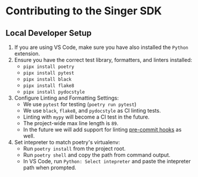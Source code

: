 # Contributing to the Singer SDK

## Local Developer Setup

1. If you are using VS Code, make sure you have also installed the `Python` extension.
2. Ensure you have the correct test library, formatters, and linters installed:
    - `pipx install poetry`
    - `pipx install pytest`
    - `pipx install black`
    - `pipx install flake8`
    - `pipx install pydocstyle`
3. Configure Linting and Formatting Settings:
    - We use `pytest` for testing (`poetry run pytest`)
    - We use `black`, `flake8`, and `pydocstyle` as CI linting tests.
    - Linting with `mypy` will become a CI test in the future.
    - The project-wide max line length is `89`.
    - In the future we will add support for linting
      [pre-commit hooks](https://gitlab.com/meltano/singer-sdk/-/issues/12) as well.
4. Set intepreter to match poetry's virtualenv:
    - Run `poetry install` from the project root.
    - Run `poetry shell` and copy the path from command output.
    - In VS Code, run `Python: Select intepreter` and paste the intepreter path when prompted.
